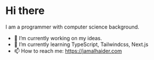 
# Hi there

I am a programmer with computer science background.

- 🔭 I’m currently working on my ideas.
- 🌱 I’m currently learning TypeScript, Tailwindcss, Next.js
- 📫 How to reach me: https://jamalhaider.com
